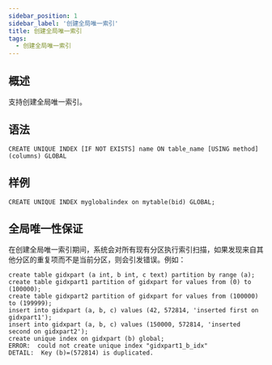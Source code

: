 ```yaml
---
sidebar_position: 1
sidebar_label: '创建全局唯一索引'
title: 创建全局唯一索引
tags:
  - 创建全局唯一索引
---
```



## 概述
支持创建全局唯一索引。

## 语法

```
CREATE UNIQUE INDEX [IF NOT EXISTS] name ON table_name [USING method] (columns) GLOBAL

```

## 样例

```
CREATE UNIQUE INDEX myglobalindex on mytable(bid) GLOBAL;
```

## 全局唯一性保证
在创建全局唯一索引期间，系统会对所有现有分区执行索引扫描，如果发现来自其他分区的重复项而不是当前分区，则会引发错误。例如：

```
create table gidxpart (a int, b int, c text) partition by range (a);
create table gidxpart1 partition of gidxpart for values from (0) to (100000);
create table gidxpart2 partition of gidxpart for values from (100000) to (199999);
insert into gidxpart (a, b, c) values (42, 572814, 'inserted first on gidxpart1');
insert into gidxpart (a, b, c) values (150000, 572814, 'inserted second on gidxpart2');
create unique index on gidxpart (b) global;
ERROR:  could not create unique index "gidxpart1_b_idx"
DETAIL:  Key (b)=(572814) is duplicated.

```
